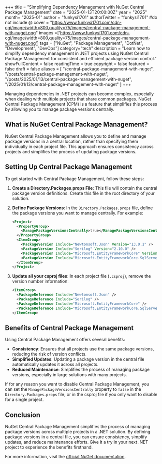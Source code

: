 +++
title = "Simplifying Dependency Management with NuGet Central Package Management"
date = "2025-01-13T20:00:00Z"
year = "2025"
month= "2025-01"
author = "funkysi1701"
authorTwitter = "funkysi1701" #do not include @
cover = "https://www.funkysi1701.com/cdn-cgi/image/width=800,quality=75/images/central-package-management-with-nuget.png"
images =['https://www.funkysi1701.com/cdn-cgi/image/width=800,quality=75/images/central-package-management-with-nuget.png']
tags = ["NuGet", "Package Management", "DotNet", "Development", "DevOps"]
category="tech"
description = "Learn how to simplify dependency management in .NET projects using NuGet Central Package Management for consistent and efficient package version control."
showFullContent = false
readingTime = true
copyright = false
featured = false
draft = false
aliases = [
    "/central-package-management-with-nuget",
    "/posts/central-package-management-with-nuget",
    "/posts/2025/01/13/central-package-management-with-nuget",
    "/2025/01/13/central-package-management-with-nuget" 
]
+++

Managing dependencies in .NET projects can become complex, especially when dealing with multiple projects that share common packages. NuGet Central Package Management (CPM) is a feature that simplifies this process by allowing you to manage package versions centrally. 

## What is NuGet Central Package Management?

NuGet Central Package Management allows you to define and manage package versions in a central location, rather than specifying them individually in each project file. This approach ensures consistency across projects and simplifies the process of updating package versions.

## Setting Up Central Package Management

To get started with Central Package Management, follow these steps:

1. **Create a Directory.Packages.props File**: This file will contain the central package version definitions. Create this file in the root directory of your solution.

2. **Define Package Versions**: In the `Directory.Packages.props` file, define the package versions you want to manage centrally. For example:

    ```xml
    <Project>
      <PropertyGroup>
        <ManagePackageVersionsCentrally>true</ManagePackageVersionsCentrally>
      </PropertyGroup>
      <ItemGroup>
        <PackageVersion Include="Newtonsoft.Json" Version="13.0.1" />
        <PackageVersion Include="Serilog" Version="2.10.0" />
        <PackageVersion Include="Microsoft.EntityFrameworkCore" Version="9.0.0" />
        <PackageVersion Include="Microsoft.EntityFrameworkCore.SqlServer" Version="9.0.0" />
      </ItemGroup>
    </Project>
    ```

3. **Update all your csproj files**: In each project file (`.csproj`), remove the version number information:

    ```xml
    <ItemGroup>
      <PackageReference Include="Newtonsoft.Json" />
      <PackageReference Include="Serilog" />
      <PackageReference Include="Microsoft.EntityFrameworkCore" />
      <PackageReference Include="Microsoft.EntityFrameworkCore.SqlServer" />
    </ItemGroup>
    ```

## Benefits of Central Package Management

Using Central Package Management offers several benefits:

- **Consistency**: Ensures that all projects use the same package versions, reducing the risk of version conflicts.
- **Simplified Updates**: Updating a package version in the central file automatically updates it across all projects.
- **Reduced Maintenance**: Simplifies the process of managing package versions, especially in large solutions with many projects.

If for any reason you want to disable Central Package Management, you can set the `ManagePackageVersionsCentrally` property to `false` in the `Directory.Packages.props` file, or in the csproj file if you only want to disable for a single project.

## Conclusion

NuGet Central Package Management simplifies the process of managing package versions across multiple projects in a .NET solution. By defining package versions in a central file, you can ensure consistency, simplify updates, and reduce maintenance efforts. Give it a try in your next .NET project to experience the benefits firsthand.

For more information, visit the [official NuGet documentation](https://learn.microsoft.com/en-us/nuget/consume-packages/Central-Package-Management).